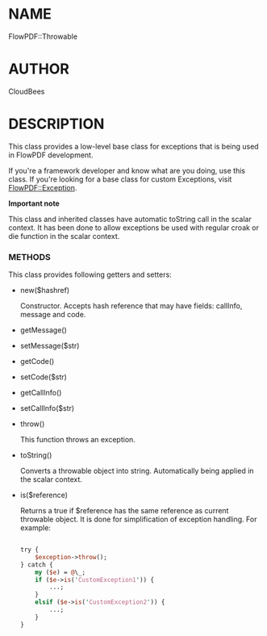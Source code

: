 # NAME

FlowPDF::Throwable

# AUTHOR

CloudBees

# DESCRIPTION

This class provides a low-level base class for exceptions that is being used in FlowPDF development.

If you're a framework developer and know what are you doing, use this class.
If you're looking for a base class for custom Exceptions, visit [FlowPDF::Exception](/doc/md/FlowPDF/Exception.md).

**Important note**

This class and inherited classes have automatic toString call in the scalar context.
It has been done to allow exceptions be used with regular croak or die function in the scalar context.

### METHODS

This class provides following getters and setters:

- new($hashref)

    Constructor. Accepts hash reference that may have fields: callInfo, message and code.

- getMessage()
- setMessage($str)
- getCode()
- setCode($str)
- getCallInfo()
- setCallInfo($str)
- throw()

    This function throws an exception.

- toString()

    Converts a throwable object into string. Automatically being applied in the scalar context.

- is($reference)

    Returns a true if $reference has the same reference as current throwable object. It is done for simplification of exception handling.
    For example:

    ```perl

    try {
        $exception->throw();
    } catch {
        my ($e) = @\_;
        if ($e->is('CustomException1')) {
            ...;
        }
        elsif ($e->is('CustomException2')) {
            ...;
        }
    }

    ```